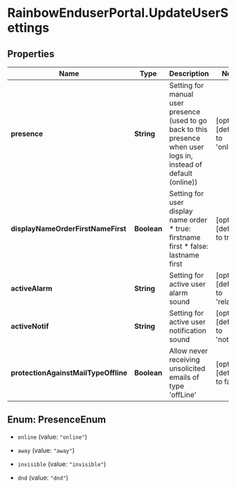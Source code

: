 # RainbowEnduserPortal.UpdateUserSettings

## Properties

Name | Type | Description | Notes
------------ | ------------- | ------------- | -------------
**presence** | **String** | Setting for manual user presence (used to go back to this presence when user logs in, instead of default (online)) | [optional] [default to &#39;online&#39;]
**displayNameOrderFirstNameFirst** | **Boolean** | Setting for user display name order   * true: firstname first * false: lastname first   | [optional] [default to true]
**activeAlarm** | **String** | Setting for active user alarm sound | [optional] [default to &#39;relax1&#39;]
**activeNotif** | **String** | Setting for active user notification sound | [optional] [default to &#39;notif1&#39;]
**protectionAgainstMailTypeOffline** | **Boolean** | Allow never receiving unsolicited emails of type &#39;offLine&#39; | [optional] [default to false]



## Enum: PresenceEnum


* `online` (value: `"online"`)

* `away` (value: `"away"`)

* `invisible` (value: `"invisible"`)

* `dnd` (value: `"dnd"`)





